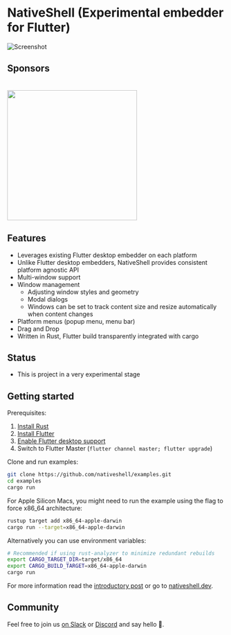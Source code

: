 # NativeShell (Experimental embedder for Flutter)

![](https://nativeshell.dev/screenshot-dev.png "Screenshot")

## Sponsors

<a href="https://superlist.com"><img src="https://nativeshell.dev/superlist.png" width="300" style="margin-top:20px"/></a>

## Features

- Leverages existing Flutter desktop embedder on each platform
- Unlike Flutter desktop embedders, NativeShell provides consistent platform agnostic API
- Multi-window support
- Window management
    - Adjusting window styles and geometry
    - Modal dialogs
    - Windows can be set to track content size and resize automatically when content changes
- Platform menus (popup menu, menu bar)
- Drag and Drop
- Written in Rust, Flutter build transparently integrated with cargo

## Status

- This is project in a very experimental stage

## Getting started

Prerequisites:

1. [Install Rust](https://www.rust-lang.org/tools/install)
2. [Install Flutter](https://flutter.dev/docs/get-started/install)
3. [Enable Flutter desktop support](https://flutter.dev/desktop#set-up)
4. Switch to Flutter Master (`flutter channel master; flutter upgrade`)

Clone and run examples:

```bash
git clone https://github.com/nativeshell/examples.git
cd examples
cargo run
```

For Apple Silicon Macs, you might need to run the example using the flag to force x86_64 architecture:

```bash
rustup target add x86_64-apple-darwin
cargo run --target=x86_64-apple-darwin
```

Alternatively you can use environment variables:
```bash
# Recommended if using rust-analyzer to minimize redundant rebuilds
export CARGO_TARGET_DIR=target/x86_64
export CARGO_BUILD_TARGET=x86_64-apple-darwin
cargo run
```

For more information read the [introductory post](https://matejknopp.com/post/introducing-nativeshell/) or go to [nativeshell.dev](https://nativeshell.dev).

## Community

Feel free to join us [on Slack](https://join.slack.com/t/superlist-community/shared_invite/zt-10cpx277q-uZ~pmjlTWg9QQzH64OK9_w) or [Discord](https://discord.gg/SrKMdxuuMK) and say hello 👋.
